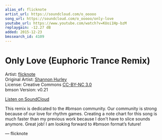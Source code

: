 ```yaml
---
alias_of: flicknote
artist_url: https://soundcloud.com/o_ooooo
song_url: https://soundcloud.com/o_ooooo/only-love
youtube_url: https://www.youtube.com/watch?v=KUoi1Hp-bzM
replaygain: -12.27 dB
added: 2015-12-23
bmssearch_id: 4109
---
```


Only Love (Euphoric Trance Remix)
=================================

Artist: [flicknote](https://soundcloud.com/o_ooooo)  
Original Artist: [Shannon Hurley](http://www.shannonhurley.com/)  
License: Creative Commons [CC-BY-NC 3.0](http://creativecommons.org/licenses/by-nc/3.0/)  
bmson Version: v0.21

[Listen on SoundCloud](https://soundcloud.com/o_ooooo/only-love)

This remix is dedicated to the #bmson community.
Our community is strong because of our love for rhythm games.
Creating a note chart for this song is much faster than my previous work because I don't have to slice sounds anymore. Great job!
I am looking forward to #bmson format’s future!

— flicknote
